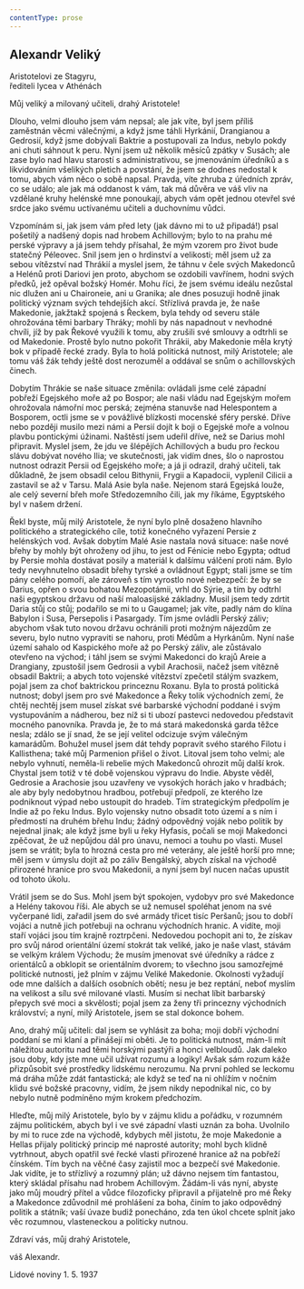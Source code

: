 ```yaml
---
contentType: prose
---
```


## Alexandr Veliký

Aristotelovi ze Stagyru,  
řediteli lycea v Athénách

Můj veliký a milovaný učiteli, drahý Aristotele!

Dlouho, velmi dlouho jsem vám nepsal; ale jak víte, byl jsem příliš zaměstnán věcmi válečnými, a když jsme táhli Hyrkánií, Drangianou a Gedrosií, když jsme dobývali Baktrie a postupovali za Indus, nebylo pokdy ani chuti sáhnout k peru. Nyní jsem už několik měsíců zpátky v Susách; ale zase bylo nad hlavu starostí s administrativou, se jmenováním úředníků a s likvidováním všelikých pletich a povstání, že jsem se dodnes nedostal k tomu, abych vám něco o sobě napsal. Pravda, víte zhruba z úředních zpráv, co se událo; ale jak má oddanost k vám, tak má důvěra ve váš vliv na vzdělané kruhy helénské mne ponoukají, abych vám opět jednou otevřel své srdce jako svému uctívanému učiteli a duchovnímu vůdci.

Vzpomínám si, jak jsem vám před lety (jak dávno mi to už připadá!) psal pošetilý a nadšený dopis nad hrobem Achillovým; bylo to na prahu mé perské výpravy a já jsem tehdy přísahal, že mým vzorem pro život bude statečný Péleovec. Snil jsem jen o hrdinství a velikosti; měl jsem už za sebou vítězství nad Thrákií a myslel jsem, že táhnu v čele svých Makedonců a Helénů proti Dariovi jen proto, abychom se ozdobili vavřínem, hodni svých předků, jež opěval božský Homér. Mohu říci, že jsem svému ideálu nezůstal nic dlužen ani u Chaironeie, ani u Granika; ale dnes posuzuji hodně jinak politický význam svých tehdejších akcí. Střízlivá pravda je, že naše Makedonie, jakžtakž spojená s Řeckem, byla tehdy od severu stále ohrožována těmi barbary Thráky; mohli by nás napadnout v nevhodné chvíli, jíž by pak Řekové využili k tomu, aby zrušili své smlouvy a odtrhli se od Makedonie. Prostě bylo nutno pokořit Thrákii, aby Makedonie měla krytý bok v případě řecké zrady. Byla to holá politická nutnost, milý Aristotele; ale tomu váš žák tehdy ještě dost nerozuměl a oddával se snům o achillovských činech.

Dobytím Thrákie se naše situace změnila: ovládali jsme celé západní pobřeží Egejského moře až po Bospor; ale naši vládu nad Egejským mořem ohrožovala námořní moc perská; zejména stanuvše nad Helespontem a Bosporem, octli jsme se v povážlivé blízkosti mocenské sféry perské. Dříve nebo později musilo mezi námi a Persií dojít k boji o Egejské moře a volnou plavbu pontickými úžinami. Naštěstí jsem udeřil dříve, než se Darius mohl připravit. Myslel jsem, že jdu ve šlépějích Achillových a budu pro řeckou slávu dobývat nového Ilia; ve skutečnosti, jak vidím dnes, šlo o naprostou nutnost odrazit Persii od Egejského moře; a já ji odrazil, drahý učiteli, tak důkladně, že jsem obsadil celou Bithynii, Frygii a Kapadocii, vyplenil Cilicii a zastavil se až v Tarsu. Malá Asie byla naše. Nejenom stará Egejská louže, ale celý severní břeh moře Středozemního čili, jak my říkáme, Egyptského byl v našem držení.

Řekl byste, můj milý Aristotele, že nyní bylo plně dosaženo hlavního politického a strategického cíle, totiž konečného vyřazení Persie z helénských vod. Avšak dobytím Malé Asie nastala nová situace: naše nové břehy by mohly být ohroženy od jihu, to jest od Fénicie nebo Egypta; odtud by Persie mohla dostávat posily a materiál k dalšímu válčení proti nám. Bylo tedy nevyhnutelno obsadit břehy tyrské a ovládnout Egypt; stali jsme se tím pány celého pomoří, ale zároveň s tím vyrostlo nové nebezpečí: že by se Darius, opřen o svou bohatou Mezopotámii, vrhl do Sýrie, a tím by odtrhl naši egyptskou državu od naší maloasijské základny. Musil jsem tedy zdrtit Daria stůj co stůj; podařilo se mi to u Gaugamel; jak víte, padly nám do klína Babylon i Susa, Persepolis i Pasargady. Tím jsme ovládli Perský záliv; abychom však tuto novou državu ochránili proti možným nájezdům ze severu, bylo nutno vypraviti se nahoru, proti Médům a Hyrkánům. Nyní naše území sahalo od Kaspického moře až po Perský záliv, ale zůstávalo otevřeno na východ; i táhl jsem se svými Makedonci do krajů Areie a Drangiany, zpustošil jsem Gedrosii a vybil Arachosii, načež jsem vítězně obsadil Baktrii; a abych toto vojenské vítězství zpečetil stálým svazkem, pojal jsem za choť baktrickou princeznu Roxanu. Byla to prostá politická nutnost; dobyl jsem pro své Makedonce a Řeky tolik východních zemí, že chtěj nechtěj jsem musel získat své barbarské východní poddané i svým vystupováním a nádherou, bez níž si ti ubozí pastevci nedovedou představit mocného panovníka. Pravda je, že to má stará makedonská garda těžce nesla; zdálo se jí snad, že se její velitel odcizuje svým válečným kamarádům. Bohužel musel jsem dát tehdy popravit svého starého Filotu i Kallisthena; také můj Parmenion přišel o život. Litoval jsem toho velmi; ale nebylo vyhnutí, neměla-li rebelie mých Makedonců ohrozit můj další krok. Chystal jsem totiž v té době vojenskou výpravu do Indie. Abyste věděl, Gedrosie a Arachosie jsou uzavřeny ve vysokých horách jako v hradbách; ale aby byly nedobytnou hradbou, potřebují předpolí, ze kterého lze podniknout výpad nebo ustoupit do hradeb. Tím strategickým předpolím je Indie až po řeku Indus. Bylo vojensky nutno obsadit toto území a s ním i předmostí na druhém břehu Indu; žádný odpovědný voják nebo politik by nejednal jinak; ale když jsme byli u řeky Hyfasis, počali se moji Makedonci zpěčovat, že už nepůjdou dál pro únavu, nemoci a touhu po vlasti. Musel jsem se vrátit; byla to hrozná cesta pro mé veterány, ale ještě horší pro mne; měl jsem v úmyslu dojít až po záliv Bengálský, abych získal na východě přirozené hranice pro svou Makedonii, a nyní jsem byl nucen načas upustit od tohoto úkolu.

Vrátil jsem se do Sus. Mohl jsem být spokojen, vydobyv pro své Makedonce a Helény takovou říši. Ale abych se už nemusel spoléhat jenom na své vyčerpané lidi, zařadil jsem do své armády třicet tisíc Peršanů; jsou to dobří vojáci a nutně jich potřebuji na ochranu východních hranic. A vidíte, moji staří vojáci jsou tím krajně roztrpčeni. Nedovedou pochopit ani to, že získav pro svůj národ orientální území stokrát tak veliké, jako je naše vlast, stávám se velkým králem Východu; že musím jmenovat své úředníky a rádce z orientálců a obklopit se orientálním dvorem; to všechno jsou samozřejmé politické nutnosti, jež plním v zájmu Veliké Makedonie. Okolnosti vyžadují ode mne dalších a dalších osobních obětí; nesu je bez reptání, neboť myslím na velikost a sílu své milované vlasti. Musím si nechat líbit barbarský přepych své moci a skvělosti; pojal jsem za ženy tři princezny východních království; a nyní, milý Aristotele, jsem se stal dokonce bohem.

Ano, drahý můj učiteli: dal jsem se vyhlásit za boha; moji dobří východní poddaní se mi klaní a přinášejí mi oběti. Je to politická nutnost, mám-li mít náležitou autoritu nad těmi horskými pastýři a honci velbloudů. Jak daleko jsou doby, kdy jste mne učil užívat rozumu a logiky! Avšak sám rozum káže přizpůsobit své prostředky lidskému nerozumu. Na první pohled se leckomu má dráha může zdát fantastická; ale když se teď na ni ohlížím v nočním klidu své božské pracovny, vidím, že jsem nikdy nepodnikal nic, co by nebylo nutně podmíněno mým krokem předchozím.

Hleďte, můj milý Aristotele, bylo by v zájmu klidu a pořádku, v rozumném zájmu politickém, abych byl i ve své západní vlasti uznán za boha. Uvolnilo by mi to ruce zde na východě, kdybych měl jistotu, že moje Makedonie a Hellas přijaly politický princip mé naprosté autority; mohl bych klidně vytrhnout, abych opatřil své řecké vlasti přirozené hranice až na pobřeží čínském. Tím bych na věčné časy zajistil moc a bezpečí své Makedonie. Jak vidíte, je to střízlivý a rozumný plán; už dávno nejsem tím fantastou, který skládal přísahu nad hrobem Achillovým. Žádám-li vás nyní, abyste jako můj moudrý přítel a vůdce filozoficky připravil a přijatelně pro mé Řeky a Makedonce zdůvodnil mé prohlášení za boha, činím to jako odpovědný politik a státník; vaší úvaze budiž ponecháno, zda ten úkol chcete splnit jako věc rozumnou, vlasteneckou a politicky nutnou.

Zdraví vás, můj drahý Aristotele,

váš Alexandr.

Lidové noviny 1. 5. 1937
